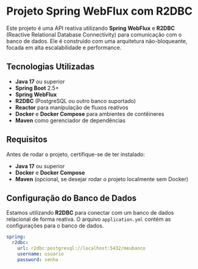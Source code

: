 # Projeto Spring WebFlux com R2DBC

Este projeto é uma API reativa utilizando **Spring WebFlux** e **R2DBC** (Reactive Relational Database Connectivity) para comunicação com o banco de dados. Ele é construído com uma arquitetura não-bloqueante, focada em alta escalabilidade e performance.

## Tecnologias Utilizadas
- **Java 17** ou superior
- **Spring Boot** 2.5+
- **Spring WebFlux**
- **R2DBC** (PostgreSQL ou outro banco suportado)
- **Reactor** para manipulação de fluxos reativos
- **Docker** e **Docker Compose** para ambientes de contêineres
- **Maven** como gerenciador de dependências

## Requisitos

Antes de rodar o projeto, certifique-se de ter instalado:
- **Java 17** ou superior
- **Docker** e **Docker Compose**
- **Maven** (opcional, se desejar rodar o projeto localmente sem Docker)

## Configuração do Banco de Dados

Estamos utilizando **R2DBC** para conectar com um banco de dados relacional de forma reativa. O arquivo `application.yml` contém as configurações para o banco de dados.

```yaml
spring:
  r2dbc:
    url: r2dbc:postgresql://localhost:5432/meubanco
    username: usuario
    password: senha
